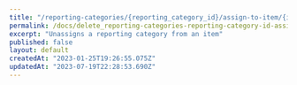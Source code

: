 ```yaml
---
title: "/reporting-categories/{reporting_category_id}/assign-to-item/{item_id}"
permalink: /docs/delete_reporting-categories-reporting-category-id-assign-to-item-item-id
excerpt: "Unassigns a reporting category from an item"
published: false
layout: default
createdAt: "2023-01-25T19:26:55.075Z"
updatedAt: "2023-07-19T22:28:53.690Z"
---
```

